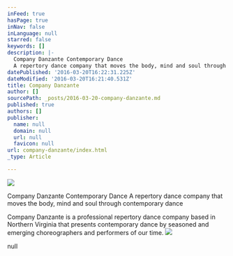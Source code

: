```yaml
---
inFeed: true
hasPage: true
inNav: false
inLanguage: null
starred: false
keywords: []
description: |-
  Company Danzante Contemporary Dance
  A repertory dance company that moves the body, mind and soul through contemporary dance
datePublished: '2016-03-20T16:22:31.225Z'
dateModified: '2016-03-20T16:21:40.531Z'
title: Company Danzante
author: []
sourcePath: _posts/2016-03-20-company-danzante.md
published: true
authors: []
publisher:
  name: null
  domain: null
  url: null
  favicon: null
url: company-danzante/index.html
_type: Article

---
```

![](https://the-grid-user-content.s3-us-west-2.amazonaws.com/d058d686-0c5e-4a51-a13a-71341382d61d.jpg)

Company Danzante Contemporary Dance
A repertory dance company that moves the body, mind and soul through contemporary dance

Company Danzante is a professional repertory dance company based in Northern Virginia that presents contemporary dance by seasoned and emerging choreographers and performers of our time.
![](https://the-grid-user-content.s3-us-west-2.amazonaws.com/ba01c0da-feae-4fa5-96a1-84c22da8ce1b.jpg)

null